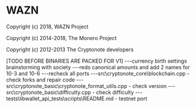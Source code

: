 # WAZN

Copyright (c) 2018, WAZN Project

Copyright (c) 2014-2018, The Monero Project

Copyright (c) 2012-2013 The Cryptonote developers








[TODO BEFORE BINARIES ARE PACKED FOR V1]
---currency birth settings brainstorming with society
---redo canonical amounts and add 2 names for 10-3 and 10-6
---recheck all ports
---src\cryptonote_core\blockchain.cpp - check forks and repair code
---src\cryptonote_basic\cryptonote_format_utils.cpp - check version
---src\cryptonote_basic\difficulty.cpp - check difficulty
---tests\libwallet_api_tests\scripts\README.md - testnet port
